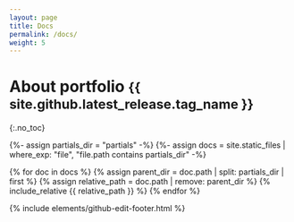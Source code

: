 ```yaml
---
layout: page
title: Docs
permalink: /docs/
weight: 5
---
```


# About portfolio <small class="text-muted">{{ site.github.latest_release.tag_name }}</small>
{:.no_toc}

{%- assign partials_dir = "partials" -%}
{%- assign docs = site.static_files | where_exp: "file", "file.path contains partials_dir" -%}

{% for doc in docs %}
{% assign parent_dir = doc.path | split: partials_dir | first %}
{% assign relative_path = doc.path | remove: parent_dir %}
{% include_relative {{ relative_path }} %}
{% endfor %}

{% include elements/github-edit-footer.html %}
